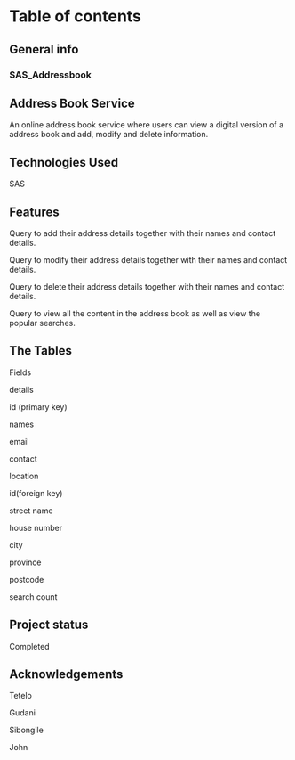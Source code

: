 

# Table of contents
## General info
 
### SAS_Addressbook

## Address Book Service

An online address book service where users can view a digital version of a address book and add, modify and delete information.

## Technologies Used

SAS

## Features

Query to add their address details together with their names and contact details.

Query to modify their address details together with their names and contact details.

Query to delete their address details together with their names and contact details.

Query to view all the content in the address book as well as view the popular searches.

## The Tables

Fields

details

id (primary key)

names

email

contact

location

id(foreign key)

street name

house number

city

province

postcode

search count

## Project status

Completed

## Acknowledgements

Tetelo

Gudani

Sibongile

John

